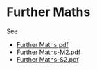 # Further Maths

See 
- [Further Maths.pdf](Further%20Maths.pdf)
- [Further Maths-M2.pdf](Further%20Maths-M2.pdf)
- [Further Maths-S2.pdf](Further%20Maths-S2.pdf)
